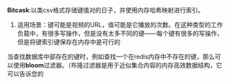 **Bitcask**:以类csv格式存储键值对的日子，并使用内存哈希映射进行索引。
1. 适用场景：键可能是视频的URL，值可能是它播放的次数。在这种类型的工作负载中，有很多写操作，但是没有太多不同的键——每个键有很多的写操作，但是将键索引键保存在内存中是可行的

当查找数据库中部存在的键时，例如查找一个在redis内存中不存在的键，那么可以使用**bloom**过滤器。（布隆过滤器是用于近似集合内容的内存高效数据结构，它可以告诉您的